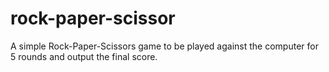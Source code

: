 # rock-paper-scissor

A simple Rock-Paper-Scissors game to be played against the computer for 5 rounds and output the final score.
